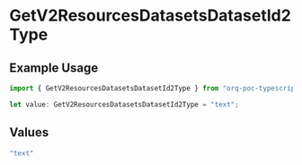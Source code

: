 # GetV2ResourcesDatasetsDatasetId2Type

## Example Usage

```typescript
import { GetV2ResourcesDatasetsDatasetId2Type } from "orq-poc-typescript/models/operations";

let value: GetV2ResourcesDatasetsDatasetId2Type = "text";
```

## Values

```typescript
"text"
```